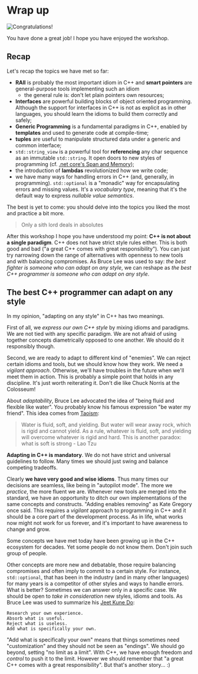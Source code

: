 # Wrap up

![Congratulations!](https://upload.wikimedia.org/wikipedia/it/thumb/4/46/Dicapriogatsby.JPG/1200px-Dicapriogatsby.JPG)

You have done a great job! I hope you have enjoyed the workshop.

## Recap

Let's recap the topics we have met so far:

* **RAII** is probably the most important idiom in C++ and **smart pointers** are general-purpose tools implementing such an idiom
   * the general rule is: don't let plain pointers own resources;
* **Interfaces** are powerful building blocks of object oriented programming. Although the support for interfaces in C++ is not as explicit as in other languages, you should learn the idioms to build them correctly and safely;
* **Generic Programming** is a fundamental paradigms in C++, enabled by **templates** and used to generate code at compile-time;
* **tuples** are useful to manipulate structured data under a generic and common interface;
* `std::string_view` is a powerful tool for **referencing** any char sequence as an immutable `std::string`. It open doors to new styles of programming (cf. [.net core's Span and Memory](https://medium.com/@antao.almada/how-to-use-span-t-and-memory-t-c0b126aae652));
* the introduction of **lambdas** revolutionized how we write code; 
* we have many ways for handling errors in C++ (and, generally, in programming). `std::optional` is a "monadic" way for encapsulating errors and missing values. It's a *vocabulary type*, meaning that it's the default way to express *nullable value semantics*.

The best is yet to come: you should delve into the topics you liked the most and practice a bit more.

> Only a sith lord deals in absolutes

After this workshop I hope you have understood my point: **C++ is not about a single paradigm**. C++ does not have strict style rules either. This is both good and bad ("a great C++ comes with great responsibility"). You can just try narrowing down the range of alternatives with openness to new tools and with balancing compromises. As Bruce Lee was used to say: *the best fighter is someone who can adapt on any style*, we can reshape as *the best C++ programmer is someone who can adapt on any style*. 

## The best C++ programmer can adapt on any style

In my opinion, "adapting on any style" in C++ has two meanings. 

First of all, we *express our own C++ style* by mixing idioms and paradigms. We are not tied with any specific paradigm. We are not afraid of using together concepts diametrically opposed to one another. We should do it responsibly though.

Second, we are ready to adapt to different kind of "enemies". We can reject certain idioms and tools, but we should know how they work. We need a *vigilant approach*. Otherwise, we'll have troubles in the future when we'll meet them in action. This is probably a simple point that holds in any discipline. It's just worth reiterating it. Don't die like Chuck Norris at the Colosseum!

About *adaptability*, Bruce Lee advocated the idea of "being fluid and flexible like water". You probably know his famous expression "be water my friend". This idea comes from [Taoism](https://en.wikipedia.org/wiki/Taoism):

> Water is fluid, soft, and yielding. But water will wear away rock, which is rigid and cannot yield. As a rule, whatever is fluid, soft, and yielding will overcome whatever is rigid and hard. This is another paradox: what is soft is strong - Lao Tzu

**Adapting in C++ is mandatory**. We do not have strict and universal guidelines to follow. Many times we should just swing and balance competing tradeoffs.

Clearly **we have very good and wise idioms**. Thus many times our decisions are seamless, like being in "autopilot mode". The more we *practice*, the more fluent we are. Whenever new tools are merged into the standard, we have an opportunity to ditch our own implementations of the same concepts and constructs. "Adding enables removing" as Kate Gregory once said. This requires a *vigilant* approach to programming in C++ and it should be a core part of the development process. As in life, what works now might not work for us forever, and it's important to have awareness to change and grow.

Some concepts we have met today have been growing up in the C++ ecosystem for decades. Yet some people do not know them. Don't join such group of people.

Other concepts are more new and debatable, those require balancing compromises and often imply to commit to a certain style. For instance, `std::optional`, that has been in the industry (and in many other languages) for many years is a competitor of other styles and ways to handle errors. What is better? Sometimes we can answer only in a specific case. We should be open to *take in consideration* new styles, idioms and tools. As Bruce Lee was used to summarize his [Jeet Kune Do](https://en.wikipedia.org/wiki/Jeet_Kune_Do):

```
Research your own experience.
Absorb what is useful.
Reject what is useless.
Add what is specifically your own.
```

"Add what is specifically your own" means that things sometimes need "customization" and they should not be seen as "endings". We should go beyond, setting "no limit as a limit". With C++, we have enough freedom and *control* to push it to the limit. However we should remember that "a great C++ comes with a great responsibility". But that's another story... :)